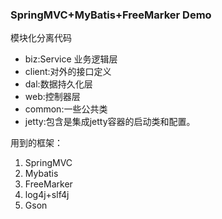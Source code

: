 ### SpringMVC+MyBatis+FreeMarker Demo
模块化分离代码

- biz:Service 业务逻辑层
- client:对外的接口定义
- dal:数据持久化层
- web:控制器层
- common:一些公共类
- jetty:包含是集成jetty容器的启动类和配置。


用到的框架：

1. SpringMVC
2. Mybatis
3. FreeMarker
4. log4j+slf4j
5. Gson
